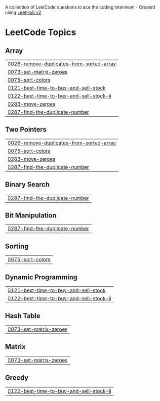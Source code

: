 A collection of LeetCode questions to ace the coding interview! - Created using [LeetHub v2](https://github.com/arunbhardwaj/LeetHub-2.0)
<!---LeetCode Topics Start-->
# LeetCode Topics
## Array
|  |
| ------- |
| [0026-remove-duplicates-from-sorted-array](https://github.com/amannaredi/LeetCode/tree/master/0026-remove-duplicates-from-sorted-array) |
| [0073-set-matrix-zeroes](https://github.com/amannaredi/LeetCode/tree/master/0073-set-matrix-zeroes) |
| [0075-sort-colors](https://github.com/amannaredi/LeetCode/tree/master/0075-sort-colors) |
| [0121-best-time-to-buy-and-sell-stock](https://github.com/amannaredi/LeetCode/tree/master/0121-best-time-to-buy-and-sell-stock) |
| [0122-best-time-to-buy-and-sell-stock-ii](https://github.com/amannaredi/LeetCode/tree/master/0122-best-time-to-buy-and-sell-stock-ii) |
| [0283-move-zeroes](https://github.com/amannaredi/LeetCode/tree/master/0283-move-zeroes) |
| [0287-find-the-duplicate-number](https://github.com/amannaredi/LeetCode/tree/master/0287-find-the-duplicate-number) |
## Two Pointers
|  |
| ------- |
| [0026-remove-duplicates-from-sorted-array](https://github.com/amannaredi/LeetCode/tree/master/0026-remove-duplicates-from-sorted-array) |
| [0075-sort-colors](https://github.com/amannaredi/LeetCode/tree/master/0075-sort-colors) |
| [0283-move-zeroes](https://github.com/amannaredi/LeetCode/tree/master/0283-move-zeroes) |
| [0287-find-the-duplicate-number](https://github.com/amannaredi/LeetCode/tree/master/0287-find-the-duplicate-number) |
## Binary Search
|  |
| ------- |
| [0287-find-the-duplicate-number](https://github.com/amannaredi/LeetCode/tree/master/0287-find-the-duplicate-number) |
## Bit Manipulation
|  |
| ------- |
| [0287-find-the-duplicate-number](https://github.com/amannaredi/LeetCode/tree/master/0287-find-the-duplicate-number) |
## Sorting
|  |
| ------- |
| [0075-sort-colors](https://github.com/amannaredi/LeetCode/tree/master/0075-sort-colors) |
## Dynamic Programming
|  |
| ------- |
| [0121-best-time-to-buy-and-sell-stock](https://github.com/amannaredi/LeetCode/tree/master/0121-best-time-to-buy-and-sell-stock) |
| [0122-best-time-to-buy-and-sell-stock-ii](https://github.com/amannaredi/LeetCode/tree/master/0122-best-time-to-buy-and-sell-stock-ii) |
## Hash Table
|  |
| ------- |
| [0073-set-matrix-zeroes](https://github.com/amannaredi/LeetCode/tree/master/0073-set-matrix-zeroes) |
## Matrix
|  |
| ------- |
| [0073-set-matrix-zeroes](https://github.com/amannaredi/LeetCode/tree/master/0073-set-matrix-zeroes) |
## Greedy
|  |
| ------- |
| [0122-best-time-to-buy-and-sell-stock-ii](https://github.com/amannaredi/LeetCode/tree/master/0122-best-time-to-buy-and-sell-stock-ii) |
<!---LeetCode Topics End-->